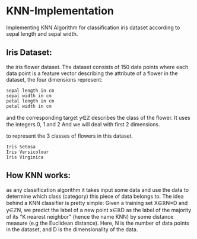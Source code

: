 # KNN-Implementation
Implementing KNN Algorithm for classification iris dataset according to sepal length and sepal width.
## Iris Dataset:
the iris flower dataset. The dataset consists of 150 data points where each data point is a feature vector describing the attribute of a flower in the dataset, the four dimensions represent:

    sepal length in cm
    sepal width in cm
    petal length in cm
    petal width in cm
    
and the corresponding target y∈ℤ
describes the class of the flower. It uses the integers 0, 1 and 2
And we will deal with first 2 dimensions.

to represent the 3 classes of flowers in this dataset.

    Iris Setosa
    Iris Versicolour
    Iris Virginica
    
## How KNN works:
as any classification algorithm it takes input some data and use the data to determine which class (category) this piece of data belongs to.
The idea behind a KNN classifier is pretty simple: Given a training set X∈ℝN×D and y∈ℤN, we predict the label of a new point x∈ℝD as the label of the majority of its "K nearest neighbor" (hence the name KNN) by some distance measure (e.g the Euclidean distance). Here, N is the number of data points in the dataset, and D is the dimensionality of the data.
